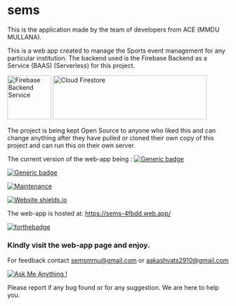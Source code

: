 # sems
This is the application made by the team of developers from ACE (MMDU MULLANA).

This is a web app created to manage the Sports event management for any particular institution.
The backend used is the Firebase Backend as a Service (BAAS) (Serverless) for this project. 

<img src="https://cdn4.iconfinder.com/data/icons/google-i-o-2016/512/google_firebase-512.png" alt="Firebase Backend Service" width="100" height="100"> <img src="https://miro.medium.com/fit/c/1838/551/1*nV3wzxQFRxz54OVZbOG2SQ.png" alt="Cloud Firestore" width="350" height="100">

The project is being kept Open Source to anyone who liked this and can change anything after they have pulled or cloned their own copy of this project and can run this on their own server.

The current version of the web-app being : [![Generic badge](https://img.shields.io/badge/Version-1.1.0-Green.svg)](https://shields.io/)

[![Generic badge](https://img.shields.io/badge/Build%20Stage-Alpha-Yellow.svg)](https://shields.io/)

[![Maintenance](https://img.shields.io/badge/Maintained%3F-yes-green.svg)](https://GitHub.com/Naereen/StrapDown.js/graphs/commit-activity)

[![Website shields.io](https://img.shields.io/website-up-down-green-red/http/shields.io.svg)](http://shields.io/)

The web-app is hosted at: https://sems-4fbdd.web.app/

[![forthebadge](https://forthebadge.com/images/badges/powered-by-electricity.svg)](https://forthebadge.com)

<h3>Kindly visit the web-app page and enjoy.</h3>

For feedback contact semsmmu@gmail.com or aakashvats2910@gmail.com

[![Ask Me Anything !](https://img.shields.io/badge/Ask%20me-anything-1abc9c.svg)](https://GitHub.com/Naereen/ama)

Please report if any bug found or for any suggestion. We are here to help you.

